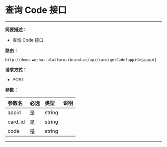 
# 查询 Code 接口
 ****

**简要描述：**


- 查询 Code 接口


**路由：**

```
http://demo-wechat-platform.ibrand.cc/api/card/getCode?appid={appid}

```
**请求方式：**
- POST

**参数：**

|参数名|必选|类型|说明|
|:----    |:---|:----- |-----   |
|appid |是  |string |  |
|card_id |是  |string |  |
|code |是  |string |  |


 ****



